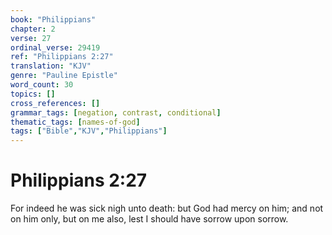 ```yaml
---
book: "Philippians"
chapter: 2
verse: 27
ordinal_verse: 29419
ref: "Philippians 2:27"
translation: "KJV"
genre: "Pauline Epistle"
word_count: 30
topics: []
cross_references: []
grammar_tags: [negation, contrast, conditional]
thematic_tags: [names-of-god]
tags: ["Bible","KJV","Philippians"]
---
```


# Philippians 2:27

For indeed he was sick nigh unto death: but God had mercy on him; and not on him only, but on me also, lest I should have sorrow upon sorrow.
